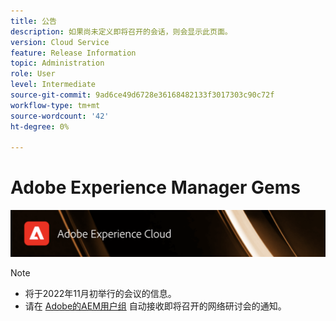 ```yaml
---
title: 公告
description: 如果尚未定义即将召开的会话，则会显示此页面。
version: Cloud Service
feature: Release Information
topic: Administration
role: User
level: Intermediate
source-git-commit: 9ad6ce49d6728e36168482133f3017303c90c72f
workflow-type: tm+mt
source-wordcount: '42'
ht-degree: 0%

---
```


# Adobe Experience Manager Gems

![](/help/assets/ADX_Gems.png)

>[!NOTE]
>
>* 将于2022年11月初举行的会议的信息。
>* 请在 [Adobe的AEM用户组](https://aem-augs.adobe.com/) 自动接收即将召开的网络研讨会的通知。